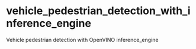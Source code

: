 # vehicle_pedestrian_detection_with_inference_engine
Vehicle pedestrian detection with OpenVINO inference_engine
